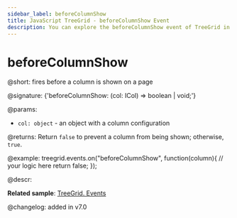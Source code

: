 ```yaml
---
sidebar_label: beforeColumnShow
title: JavaScript TreeGrid - beforeColumnShow Event 
description: You can explore the beforeColumnShow event of TreeGrid in the documentation of the DHTMLX JavaScript UI library. Browse developer guides and API reference, try out code examples and live demos, and download a free 30-day evaluation version of DHTMLX Suite.
---
```


# beforeColumnShow

@short: fires before a column is shown on a page

@signature: {'beforeColumnShow: (col: ICol) => boolean | void;'}

@params:
- `col: object` - an object with a column configuration

@returns:
Return `false` to prevent a column from being shown; otherwise, `true`.

@example:
treegrid.events.on("beforeColumnShow", function(column){
    // your logic here
    return false;
});

@descr:

**Related sample**:  [TreeGrid. Events](https://snippet.dhtmlx.com/sgwnxshe)

@changelog: added in v7.0